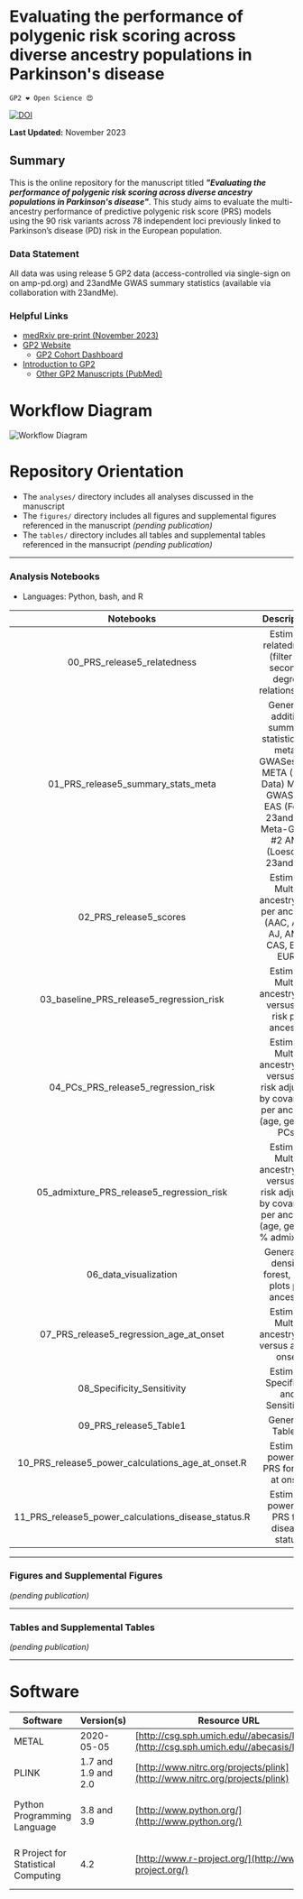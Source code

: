 # Evaluating the performance of polygenic risk scoring across diverse ancestry populations in Parkinson's disease 

`GP2 ❤️ Open Science 😍`

[![DOI](https://zenodo.org/)](https://zenodo.org/)

**Last Updated:** November 2023 

## Summary
This is the online repository for the manuscript titled ***"Evaluating the performance of polygenic risk scoring across diverse ancestry populations in Parkinson's disease"***.
This study aims to evaluate the multi-ancestry performance of predictive polygenic risk score (PRS) models using the 90 risk variants across 78 independent loci previously linked to Parkinson’s disease (PD) risk in the European population.

### Data Statement 
All data was using release 5 GP2 data (access-controlled via single-sign on on amp-pd.org) and 23andMe GWAS summary statistics (available via collaboration with 23andMe).

### Helpful Links 
- [medRxiv pre-print (November 2023)](https://www.medrxiv.org)
- [GP2 Website](https://gp2.org/)
    - [GP2 Cohort Dashboard](https://gp2.org/cohort-dashboard-advanced/)
- [Introduction to GP2](https://movementdisorders.onlinelibrary.wiley.com/doi/10.1002/mds.28494)
    - [Other GP2 Manuscripts (PubMed)](https://pubmed.ncbi.nlm.nih.gov/?term=%22global+parkinson%27s+genetics+program%22)


# Workflow Diagram 
![Workflow Diagram](https://github.com/GP2code/GP2-AFR-AAC-metaGWAS/blob/main/figures/PRS_Fig_1.png)




# Repository Orientation 
- The `analyses/` directory includes all analyses discussed in the manuscript
- The `figures/` directory includes all figures and supplemental figures referenced in the manuscript *(pending publication)*
- The `tables/` directory includes all tables and supplemental tables referenced in the mansucript *(pending publication)*

---
### Analysis Notebooks
* Languages: Python, bash, and R

| **Notebooks** |                                                    **Description**                                                   |
|:----------------:|:--------------------------------------------------------------------------------------------------------------------:|
|        00_PRS_release5_relatedness   | Estimate relatedness (filter for second-degree relationships) |
|        01_PRS_release5_summary_stats_meta  | Generate additive summary statistics for meta-GWASes with META (Base Data) Meta-GWAS #1: EAS (Foo + 23andMe) Meta-GWAS #2 AMR (Loesch + 23andMe)|  
|        02_PRS_release5_scores | Estimate Multi-ancestry PRS per ancestry (AAC, AFR, AJ, AMR, CAS, EAS, EUR)|
|        03_baseline_PRS_release5_regression_risk  | Estimate Multi-ancestry PRS versus PD risk per ancestry|
|        04_PCs_PRS_release5_regression_risk  | Estimate Multi-ancestry PRS versus PD risk adjusted by covariates per ancestry (age, gender, PCs)|
|        05_admixture_PRS_release5_regression_risk  | Estimate Multi-ancestry PRS versus PD risk adjusted by covariates per ancestry (age, gender, % admixture)|
|        06_data_visualization | Generating density, forest, ROH plots per ancestry|
|        07_PRS_release5_regression_age_at_onset    | Estimate Multi-ancestry PRS versus age at onset |
|        08_Specificity_Sensitivity  | Estimate Specificity and Sensitivity |
|        09_PRS_release5_Table1 | Generate Table 1 |
|        10_PRS_release5_power_calculations_age_at_onset.R | Estimate power for PRS for age at onset |
|        11_PRS_release5_power_calculations_disease_status.R | Estimate power for PRS for disease status |

---
### Figures and Supplemental Figures

*(pending publication)*

---
### Tables and Supplemental Tables 

*(pending publication)*

---

# Software 

| Software                            | Version(s)         | Resource URL                                            | RRID           | Notes                                           |
| ------------------------------------ | ------------------- | ------------------------------------------------------- | -------------- | ----------------------------------------------- |
| METAL                               | 2020-05-05          | [http://csg.sph.umich.edu//abecasis/Metal/](http://csg.sph.umich.edu//abecasis/Metal/) | RRID:SCR_002013 | used for meta-analyses                           |
| PLINK                               | 1.7 and 1.9 and 2.0 | [http://www.nitrc.org/projects/plink](http://www.nitrc.org/projects/plink)           | RRID:SCR_001757 | used for genetic analyses                        |
| Python Programming Language         | 3.8 and 3.9         | [http://www.python.org/](http://www.python.org/)        | RRID:SCR_008394 | pandas; numpy; seaborn; matplotlib; statsmodel; used for general data wrangling/plotting/analyses |
| R Project for Statistical Computing | 4.2                 | [http://www.r-project.org/](http://www.r-project.org/)  | RRID:SCR_001905 | tidyverse; dplyr; tidyr; ggplot; data.table; used for general data wrangling/plotting/analyses                   |

